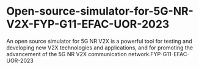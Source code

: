 # Open-source-simulator-for-5G-NR-V2X-FYP-G11-EFAC-UOR-2023
An open source simulator for 5G NR V2X is a powerful tool for testing and developing new V2X technologies and applications, and for promoting the advancement of the 5G NR V2X communication network.FYP-G11-EFAC-UOR-2023
